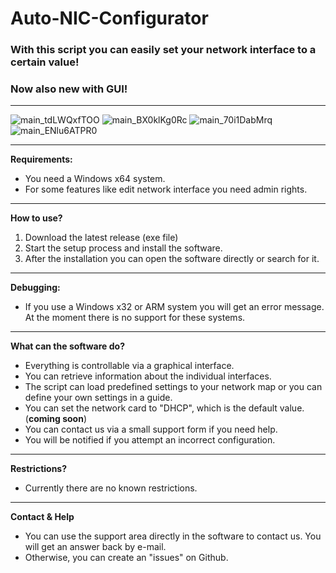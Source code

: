 # Auto-NIC-Configurator

### With this script you can easily set your network interface to a certain value!
### Now also new with GUI!
----------------------------------------------------------------------------------------------
![main_tdLWQxfTOO](https://github.com/Skyfay/Auto-NIC-Configurator/assets/76796007/1f12ec6f-b5e9-42a6-bee5-7f78ac27d71d)
![main_BX0klKg0Rc](https://github.com/Skyfay/Auto-NIC-Configurator/assets/76796007/dbde8364-ca7a-4158-9452-457ed31c9021)
![main_70i1DabMrq](https://github.com/Skyfay/Auto-NIC-Configurator/assets/76796007/c537b040-9fe9-4db0-9391-fec149c804a6)
![main_ENlu6ATPR0](https://github.com/Skyfay/Auto-NIC-Configurator/assets/76796007/256ded7e-295e-434c-a803-01885d5a85c4)

----------------------------------------------------------------------------------------------
**Requirements:**
- You need a Windows x64 system. 
- For some features like edit network interface you need admin rights.
----------------------------------------------------------------------------------------------
**How to use?**<br/>
1. Download the latest release (exe file) 
2. Start the setup process and install the software. 
3. After the installation you can open the software directly or search for it.
----------------------------------------------------------------------------------------------
**Debugging:**<br/>
- If you use a Windows x32 or ARM system you will get an error message. At the moment there is no support for these systems.
----------------------------------------------------------------------------------------------
**What can the software do?**
- Everything is controllable via a graphical interface. 
- You can retrieve information about the individual interfaces.
- The script can load predefined settings to your network map or you can define your own settings in a guide.
- You can set the network card to "DHCP", which is the default value. (**coming soon**)
- You can contact us via a small support form if you need help.
- You will be notified if you attempt an incorrect configuration. 
----------------------------------------------------------------------------------------------
**Restrictions?**
- Currently there are no known restrictions.
----------------------------------------------------------------------------------------------
**Contact & Help**
- You can use the support area directly in the software to contact us. You will get an answer back by e-mail.
- Otherwise, you can create an "issues" on Github. 
